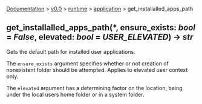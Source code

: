 [Documentation](/docs/documentation.md) >
 [v0.0](/docs/0.0/version.md) >
  [runtime](/docs/0.0/runtime/module.md) >
   [application](/docs/0.0/runtime/application/module.md) >
    get_installalled_apps_path

## get_installalled_apps_path(*, ensure_exists: _bool_ = _False_, elevated: _bool_ = _USER_ELEVATED_) -> _str_

Gets the default path for installed user applications.

The `ensure_exists` argument specifies whether or not creation of nonexistent folder should be attempted. Applies to elevated user context only.

The `elevated` argument has a determining factor on the location, being under the local users home folder or in a system folder.
